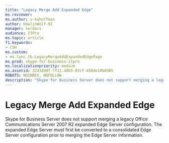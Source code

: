 ```yaml
---
title: "Legacy Merge Add Expanded Edge"
ms.reviewer: 
ms.author: v-mahoffman
author: HowlinWolf-92
manager: serdars
audience: ITPro
ms.topic: article
f1.keywords:
- CSH
ms.custom:
- ms.lync.tb.LegacyMergeAddExpandedEdgePage
ms.prod: skype-for-business-itpro
ms.localizationpriority: medium
ms.assetid: 324349df-ff11-40b5-93cf-4504e18b8985
ROBOTS: NOINDEX, NOFOLLOW
description: "Skype for Business Server does not support merging a legacy Office Communications Server 2007 R2 expanded Edge Server configuration. The expanded Edge Server must first be converted to a consolidated Edge Server configuration prior to merging the Edge Server information."
---
```


# Legacy Merge Add Expanded Edge
 
Skype for Business Server does not support merging a legacy Office Communications Server 2007 R2 expanded Edge Server configuration. The expanded Edge Server must first be converted to a consolidated Edge Server configuration prior to merging the Edge Server information. 
  

